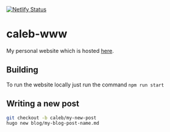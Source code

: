 [![Netlify Status](https://api.netlify.com/api/v1/badges/9f0a7799-e68e-41d3-be03-2fb12ca8d621/deploy-status)](https://app.netlify.com/sites/nostalgic-brattain-dd7388/deploys)

# caleb-www

My personal website which is hosted [here](https://calebschoepp.com).

## Building

To run the website locally just run the command `npm run start`

## Writing a new post

```bash
git checkout -b caleb/my-new-post
hugo new blog/my-blog-post-name.md
```
